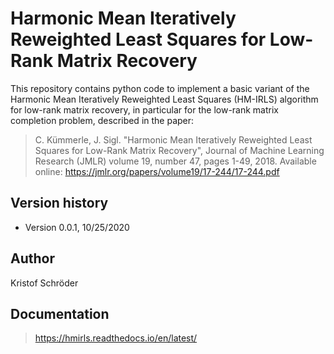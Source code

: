 # Harmonic Mean Iteratively Reweighted Least Squares for Low-Rank Matrix Recovery

This repository contains python code to implement a basic variant of the Harmonic Mean Iteratively Reweighted Least Squares (HM-IRLS) algorithm for low-rank matrix recovery, in particular for the low-rank matrix completion problem, described in the paper:

> C. Kümmerle, J. Sigl.
> "Harmonic Mean Iteratively Reweighted Least Squares for Low-Rank Matrix Recovery", Journal of Machine Learning Research (JMLR) volume 19, number 47, pages 1-49, 2018.
> Available online: https://jmlr.org/papers/volume19/17-244/17-244.pdf

## Version history
* Version 0.0.1, 10/25/2020

## Author
Kristof Schröder

## Documentation
> https://hmirls.readthedocs.io/en/latest/